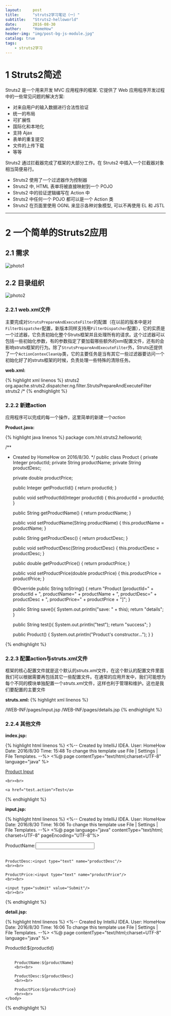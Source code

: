 ```yaml
---
layout:     post
title:      "struts2学习笔记（一）"
subtitle:   "Struts2-helloworld"
date:       2016-08-30
author:     "HomeHow"
header-img: "img/post-bg-js-module.jpg"
catalog: true
tags:
    - struts2学习
---
```

# 1 Struts2简述 #
Struts2 是一个用来开发 MVC 应用程序的框架. 它提供了 Web 应用程序开发过程中的一些常见问题的解决方案:
* 对来自用户的输入数据进行合法性验证  
* 统一的布局  
* 可扩展性  
* 国际化和本地化  
* 支持 Ajax  
* 表单的重复提交  
* 文件的上传下载  
* 等等 

 
Struts2 通过拦截器完成了框架的大部分工作。在 Struts2 中插入一个拦截器对象相当简便易行。  
*  Struts2 使用了一个过滤器作为控制器  
*  Struts2 中, HTML 表单将被直接映射到一个 POJO
*  Struts2 中的验证逻辑编写在 Action 中
*  Struts2 中任何一个 POJO 都可以是一个 Action 类
*  Struts2 在页面里使用 OGNL 来显示各种对象模型, 可以不再使用 EL 和 JSTL 

---

# 2 一个简单的Struts2应用 #
## 2.1 需求 ##
![photo1](/img/in-post/struts2-learn-1/1.png)
## 2.2 目录组织 ##
![photo2](/img/in-post/struts2-learn-1/2.png)
### 2.2.1 web.xml文件 ###
主要完成对`StrutsPrepareAndExecuteFilter`的配置（在以前的版本中是对`FilterDispatcher`配置，新版本同样支持用`FilterDispatcher`配置），它的实质是一个过滤器，它负责初始化整个Struts框架并且处理所有的请求。这个过滤器可以包括一些初始化参数，有的参数指定了要加载哪些额外的xml配置文件，还有的会影响struts框架的行为。除了`StrutsPrepareAndExecuteFilter`外，Struts还提供了一个`ActionContexCleanUp`类，它的主要任务是当有其它一些过滤器要访问一个初始化好了的struts框架的时候，负责处理一些特殊的清除任务。  

**web.xml:**

{% highlight xml linenos %}
<web-app xmlns="http://xmlns.jcp.org/xml/ns/javaee"
         xmlns:xsi="http://www.w3.org/2001/XMLSchema-instance"
         xsi:schemaLocation="http://xmlns.jcp.org/xml/ns/javaee http://xmlns.jcp.org/xml/ns/javaee/web-app_3_1.xsd"
         version="3.1">
    <filter>
        <filter-name>struts2</filter-name>
        <filter-class>org.apache.struts2.dispatcher.ng.filter.StrutsPrepareAndExecuteFilter</filter-class>
    </filter>
    <filter-mapping>
        <filter-name>struts2</filter-name>
        <url-pattern>/*</url-pattern>
    </filter-mapping>
</web-app>
{% endhighlight %}

### 2.2.2 新建action ###
应用程序可以完成的每一个操作，这里简单的新建一个*action*

**Product.java:**

{% highlight java linenos %}
package com.hhl.struts2.helloworld;

/**
 * Created by HomeHow on 2016/8/30.
 */
public class Product {
    private Integer productId;
    private String productName;
    private String productDesc;

    private double productPrice;

    public Integer getProductId() {
        return productId;
    }

    public void setProductId(Integer productId) {
        this.productId = productId;
    }

    public String getProductName() {
        return productName;
    }

    public void setProductName(String productName) {
        this.productName = productName;
    }

    public String getProductDesc() {
        return productDesc;
    }

    public void setProductDesc(String productDesc) {
        this.productDesc = productDesc;
    }

    public double getProductPrice() {
        return productPrice;
    }

    public void setProductPrice(double productPrice) {
        this.productPrice = productPrice;
    }

    @Override
    public String toString() {
        return "Product [productId=" + productId + ", productName="
                + productName + ", productDesc=" + productDesc
                + ", productPrice=" + productPrice + "]";
    }

    public String save(){
        System.out.println("save: " + this);
        return "details";
    }

    public String test(){
        System.out.println("test");
        return "success";
    }

    public Product() {
        System.out.println("Product's constructor...");
    }
}

{% endhighlight %}


### 2.2.3 配置action与struts.xml文件 ###

框架的核心配置文件就是这个默认的*struts.xml*文件，在这个默认的配置文件里面我们可以根据需要再包括其它一些配置文件。在通常的应用开发中，我们可能想为每个不同的模块单独配置一个*struts.xml*文件，这样也利于管理和维护。这也是我们要配置的主要文件  

**struts.xml:**
{% highlight xml linenos %}
<?xml version="1.0" encoding="UTF-8"?>

<!DOCTYPE struts PUBLIC
        "-//Apache Software Foundation//DTD Struts Configuration 2.0//EN"
        "http://struts.apache.org/dtds/struts-2.0.dtd">

<struts>
    <package name="helloWorld" extends="struts-default">
        <action name="product-input">
            <result>/WEB-INF/pages/input.jsp</result>
        </action>
        <action name="product-save" class="com.hhl.struts2.helloworld.Product" method="save">
            <result name="details">/WEB-INF/pages/details.jsp</result>
        </action>
    </package>
</struts>
{% endhighlight %}

### 2.2.4 其他文件 ###

**index.jsp:**

{% highlight html linenos %}
<%--
  Created by IntelliJ IDEA.
  User: HomeHow
  Date: 2016/8/30
  Time: 15:48
  To change this template use File | Settings | File Templates.
--%>
<%@ page contentType="text/html;charset=UTF-8" language="java" %>
<html>
  <head>
    <meta http-equiv="Content-Type" content="text/html; charset=UTF-8">
    <title>Insert title here</title>
  </head>
  <body>
    <a href="product-input.action">Product Input</a>

    <br><br>

    <a href="test.action">Test</a>
  </body>
</html>
{% endhighlight %}

**input.jsp:**

{% highlight html linenos %}
<%--
  Created by IntelliJ IDEA.
  User: HomeHow
  Date: 2016/8/30
  Time: 16:06
  To change this template use File | Settings | File Templates.
--%>
<%@ page language="java" contentType="text/html; charset=UTF-8" pageEncoding="UTF-8"%>
<!DOCTYPE html PUBLIC "-//W3C//DTD HTML 4.01 Transitional//EN" "http://www.w3.org/TR/html4/loose.dtd">
<html>
<head>
    <meta http-equiv="Content-Type" content="text/html; charset=UTF-8">
    <title>Title</title>
</head>
<body>
<form action="product-save.action" method="post">
    ProductName:<input type="text" name="productName"/>
    <br><br>

    ProductDesc:<input type="text" name="productDesc"/>
    <br><br>

    ProductPrice:<input type="text" name="productPrice"/>
    <br><br>

    <input type="submit" value="Submit"/>
    <br><br>
</form>
</body>
</html>
{% endhighlight %}


**detail.jsp:**

{% highlight html linenos %}
<%--
  Created by IntelliJ IDEA.
  User: HomeHow
  Date: 2016/8/30
  Time: 16:06
  To change this template use File | Settings | File Templates.
--%>
<%@ page contentType="text/html;charset=UTF-8" language="java" %>
<html>
    <head>
        <title>Title</title>
    </head>
    <body>
        ProductId:${productId}
        <br><br>

        ProductName:${productName}
        <br><br>

        ProductDesc:${productDesc}
        <br><br>

        ProductPice:${productPrice}
        <br><br>
    </body>
</html>
{% endhighlight %}

